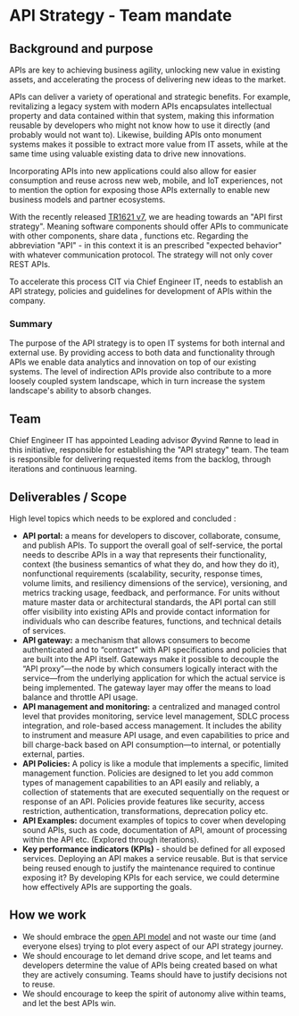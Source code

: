 # API Strategy - Team mandate

## Background and purpose

APIs are key to achieving business agility, unlocking new value in existing assets, and accelerating the process of delivering new ideas to the market.

APIs can deliver a variety of operational and strategic benefits. For example, revitalizing a legacy system with modern APIs encapsulates intellectual property and data contained within that system, making this information reusable by developers who might not know how to use it directly (and probably would not want to). Likewise, building APIs onto monument systems makes it possible to extract more value from IT assets, while at the same time using valuable existing data to drive new innovations.

Incorporating APIs into new applications could also allow for easier consumption and reuse across new web, mobile, and IoT experiences, not to mention the option for exposing those APIs externally to enable new business models and partner ecosystems.

With the recently released [TR1621 v7](https://docmap.equinor.com/Docmap/page/doc/dmDocIndex.html?DOCKEYID=540095), we are heading towards an "API first strategy". Meaning software components should offer APIs to communicate with other components, share data , functions etc. Regarding the abbreviation "API" - in this context it is an prescribed "expected behavior" with whatever communication protocol. The strategy will not only cover REST APIs.

To accelerate this process CIT via Chief Engineer IT, needs to establish an API strategy, policies and guidelines for development of APIs within the company.

### Summary

The purpose of the API strategy is to open IT systems for both internal and external use. By providing access to both data and functionality through APIs we enable data analytics and innovation on top of our existing systems. The level of indirection APIs provide also contribute to a more loosely coupled system landscape, which in turn increase the system landscape's ability to
absorb changes.

## Team

Chief Engineer IT has appointed Leading advisor Øyvind Rønne to lead in this initiative, responsible for establishing the "API strategy" team. The team is responsible for delivering requested items from the backlog, through iterations and continuous learning.

## Deliverables / Scope

High level topics which needs to be explored and concluded :

- **API portal:** a means for developers to discover, collaborate, consume, and publish APIs. To support the overall goal of self-service, the portal needs to describe APIs in a way that represents their functionality, context (the business semantics of what they do, and how they do it), nonfunctional requirements (scalability, security, response times, volume limits, and resiliency dimensions of the service), versioning, and metrics tracking usage, feedback, and performance. For units without mature master data or architectural standards, the API portal can still offer visibility into existing APIs and provide contact information for individuals who can describe features, functions, and technical details of services.
- **API gateway:** a mechanism that allows consumers to become authenticated and to “contract” with API specifications and policies that are built into the API itself. Gateways make it possible to decouple the “API proxy”—the node by which consumers logically interact with the service—from the underlying application for which the actual service is being implemented. The gateway layer may offer the means to load balance and throttle API usage.
- **API management and monitoring:** a centralized and managed control level that provides monitoring, service level management, SDLC process integration, and role-based access management. It includes the ability to instrument and measure API usage, and even capabilities to price and bill charge-back based on API consumption—to internal, or potentially external, parties.
- **API Policies:** A policy is like a module that implements a specific, limited management function. Policies are designed to let you add common types of management capabilities to an API easily and reliably, a collection of statements that are executed sequentially on the request or response of an API. Policies provide features like security, access restriction, authentication, transformations, deprecation policy etc.
- **API Examples:** document examples of topics to cover when developing sound APIs, such as code, documentation of API, amount of processing within the API etc. (Explored through iterations).
- **Key performance indicators (KPIs)** - should be defined for all exposed services. Deploying an API makes a service reusable. But is that service being reused enough to justify the maintenance required to continue exposing
it? By developing KPIs for each service, we could determine how effectively APIs are supporting the goals.


## How we work

- We should embrace the [open API model](https://www.openapis.org/) and not waste our time (and everyone elses) trying to plot every aspect of our API strategy journey.
- We should encourage to let demand drive scope, and let teams and developers determine the value of APIs being created based on what they are actively consuming. Teams should have to justify decisions not to reuse.
- We should encourage to keep the spirit of autonomy alive within teams, and let the best APIs win.
